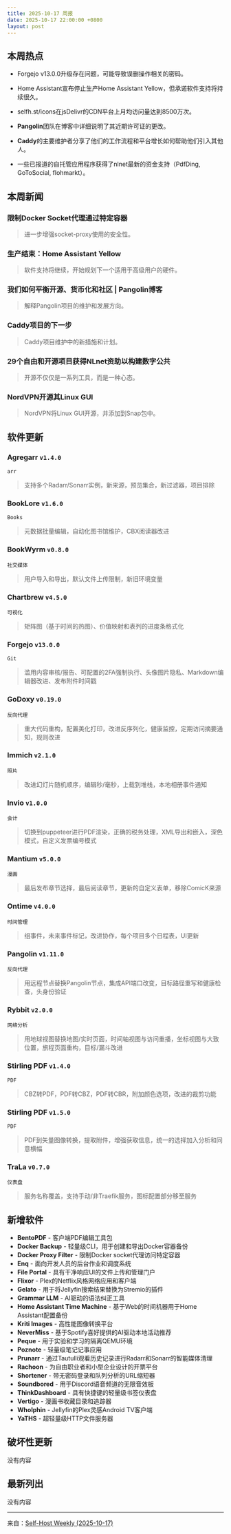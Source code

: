 ```yaml
---
title: 2025-10-17 周报
date: 2025-10-17 22:00:00 +0800
layout: post
---
```


## 本周热点

* Forgejo v13.0.0升级存在问题，可能导致误删操作相关的密码。


* Home Assistant宣布停止生产Home Assistant Yellow，但承诺软件支持将持续很久。


* selfh.st/icons在jsDelivr的CDN平台上月均访问量达到8500万次。


* **Pangolin**团队在博客中详细说明了其近期许可证的更改。


* **Caddy**的主要维护者分享了他们的工作流程和平台增长如何帮助他们引入其他人。


* 一些已报道的自托管应用程序获得了nlnet最新的资金支持（PdfDing, GoToSocial, flohmarkt）。

## 本周新闻

### 限制Docker Socket代理通过特定容器

> 进一步增强socket-proxy使用的安全性。


### 生产结束：Home Assistant Yellow

> 软件支持将继续，开始规划下一个适用于高级用户的硬件。


### 我们如何平衡开源、货币化和社区 | Pangolin博客

> 解释Pangolin项目的维护和发展方向。


### Caddy项目的下一步

> Caddy项目维护中的新措施和计划。


### 29个自由和开源项目获得NLnet资助以构建数字公共

> 开源不仅仅是一系列工具，而是一种心态。


### NordVPN开源其Linux GUI

> NordVPN将Linux GUI开源，并添加到Snap包中。

## 软件更新

### Agregarr `v1.4.0`
`arr` 

> 支持多个Radarr/Sonarr实例，新来源，预览集合，新过滤器，项目排除


### BookLore `v1.6.0`
`Books` 

> 元数据批量编辑，自动化图书馆维护，CBX阅读器改进


### BookWyrm `v0.8.0`
`社交媒体` 

> 用户导入和导出，默认文件上传限制，新旧环境变量


### Chartbrew `v4.5.0`
`可视化` 

> 矩阵图（基于时间的热图）、价值映射和表列的进度条格式化


### Forgejo `v13.0.0`
`Git` 

> 滥用内容审核/报告、可配置的2FA强制执行、头像图片隐私、Markdown编辑器改进、发布附件时间戳


### GoDoxy `v0.19.0`
`反向代理` 

> 重大代码重构，配置美化打印，改进反序列化，健康监控，定期访问摘要通知，规则改进


### Immich `v2.1.0`
`照片` 

> 改进幻灯片随机顺序，编辑秒/毫秒，上载到堆栈，本地相册事件通知


### Invio `v1.0.0`
`会计` 

> 切换到puppeteer进行PDF渲染，正确的税务处理，XML导出和嵌入，深色模式，自定义发票编号模式


### Mantium `v5.0.0`
`漫画` 

> 最后发布章节选择，最后阅读章节，更新的自定义表单，移除ComicK来源


### Ontime `v4.0.0`
`时间管理` 

> 组事件，未来事件标记，改进协作，每个项目多个日程表，UI更新


### Pangolin `v1.11.0`
`反向代理` 

> 用远程节点替换Pangolin节点，集成API端口改变，目标路径重写和健康检查，头身份验证


### Rybbit `v2.0.0`
`网络分析` 

> 用地球视图替换地图/实时页面，时间轴视图与访问重播，坐标视图与大致位置，旅程页面重构，目标/漏斗改进


### Stirling PDF `v1.4.0`
`PDF` 

> CBZ转PDF，PDF转CBZ，PDF转CBR，附加颜色选项，改进的裁剪功能


### Stirling PDF `v1.5.0`
`PDF` 

> PDF到矢量图像转换，提取附件，增强获取信息，统一的选择加入分析和同意横幅


### TraLa `v0.7.0`
`仪表盘` 

> 服务名称覆盖，支持手动/非Traefik服务，图标配置部分移至服务

## 新增软件

- **BentoPDF** - 客户端PDF编辑工具包
- **Docker Backup** - 轻量级CLI，用于创建和导出Docker容器备份
- **Docker Proxy Filter** - 限制Docker socket代理访问特定容器
- **Enq** - 面向开发人员的后台作业和调度系统
- **File Portal** - 具有干净响应UI的文件上传和管理门户
- **Flixor** - Plex的Netflix风格网络应用和客户端
- **Gelato** - 用于将Jellyfin搜索结果替换为Stremio的插件
- **Grammar LLM** - AI驱动的语法纠正工具
- **Home Assistant Time Machine** - 基于Web的时间机器用于Home Assistant配置备份
- **Kriti Images** - 高性能图像转换平台
- **NeverMiss** - 基于Spotify喜好提供的AI驱动本地活动推荐
- **Peque** - 用于实验和学习的隔离QEMU环境
- **Poznote** - 轻量级笔记记事应用
- **Prunarr** - 通过Tautulli观看历史记录进行Radarr和Sonarr的智能媒体清理
- **Rachoon** - 为自由职业者和小型企业设计的开票平台
- **Shortener** - 带无密码登录和队列分析的URL缩短器
- **Soundbored** - 用于Discord语音频道的无限音效板
- **ThinkDashboard** - 具有快捷键的轻量级书签仪表盘
- **Vertigo** - 漫画书收藏目录和追踪器
- **Wholphin** - Jellyfin的Plex灵感Android TV客户端
- **YaTHS** - 超轻量级HTTP文件服务器

## 破坏性更新

没有内容

## 最新列出

没有内容

------

来自：[Self-Host Weekly (2025-10-17)](https://selfh.st/weekly/2025-10-17/)